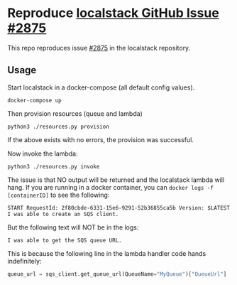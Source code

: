 # Reproduce [localstack GitHub Issue #2875](https://github.com/localstack/localstack/issues/2875)

This repo reproduces issue [#2875](https://github.com/localstack/localstack/issues/2875) in the localstack repository.

## Usage

Start localstack in a docker-compose (all default config values).

```shell
docker-compose up
```

Then provision resources (queue and lambda)

```
python3 ./resources.py provision
```

If the above exists with no errors, the provision was successful.

Now invoke the lambda:

```
python3 ./resources.py invoke
```

The issue is that NO output will be returned and the localstack lambda will hang. If you are running in a docker container, you can `docker logs -f [containerID]` to see the following:

```
START RequestId: 2f80cbde-6331-15e6-9291-52b36855ca5b Version: $LATEST
I was able to create an SQS client.
```

But the following text will NOT be in the logs:

```
I was able to get the SQS queue URL.
```

This is because the following line in the lambda handler code hands indefinitely:

```python
queue_url = sqs_client.get_queue_url(QueueName="MyQueue")["QueueUrl"]
```
